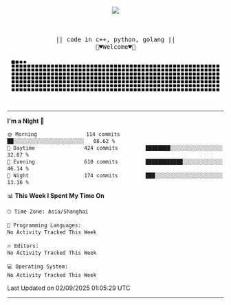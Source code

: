 <p align="center"><img src="https://i.imgur.com/A6bWGFl.gif"/></p>

<p align="center">
  <br />
  <samp>
<!--     I'm Loomione :wave:
    <br />
    I love delving deep into the intricacies of computer systems to understand how they work and how to make them work better
    <br />
    "Embrace the challenge, code your dreams, and commit to excellence"
    <br> -->
                  <br> || code in c++, python, golang || <br>
                             🌼♥️Welcome♥️🥰
  </samp>
</p> 
<div align="center">
<picture>
  <source media="(prefers-color-scheme: dark)" srcset="https://raw.githubusercontent.com/Loomione/Loomione/output/github-contribution-grid-snake-dark.svg">
  <source media="(prefers-color-scheme: light)" srcset="https://raw.githubusercontent.com/Loomione/Loomione/output/github-contribution-grid-snake.svg">
  <img alt="github contribution grid snake animation" src="https://raw.githubusercontent.com/Loomione/Loomione/output/github-contribution-grid-snake.svg">
</picture>
</div>

-------

<!--START_SECTION:waka-->
**I'm a Night 🦉** 

```text
🌞 Morning                114 commits         ██░░░░░░░░░░░░░░░░░░░░░░░   08.62 % 
🌆 Daytime                424 commits         ████████░░░░░░░░░░░░░░░░░   32.07 % 
🌃 Evening                610 commits         ████████████░░░░░░░░░░░░░   46.14 % 
🌙 Night                  174 commits         ███░░░░░░░░░░░░░░░░░░░░░░   13.16 % 
```


📊 **This Week I Spent My Time On** 

```text
🕑︎ Time Zone: Asia/Shanghai

💬 Programming Languages: 
No Activity Tracked This Week

🔥 Editors: 
No Activity Tracked This Week

💻 Operating System: 
No Activity Tracked This Week
```


 Last Updated on 02/09/2025 01:05:29 UTC
<!--END_SECTION:waka-->
-------




